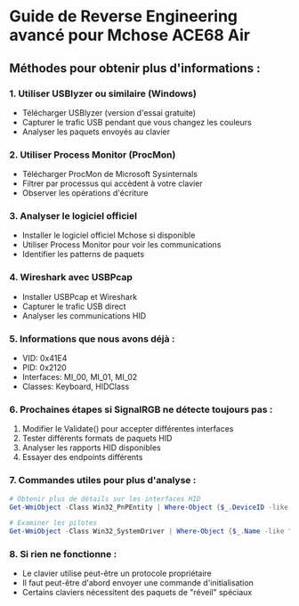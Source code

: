 # Guide de Reverse Engineering avancé pour Mchose ACE68 Air

## Méthodes pour obtenir plus d'informations :

### 1. Utiliser USBlyzer ou similaire (Windows)
- Télécharger USBlyzer (version d'essai gratuite)
- Capturer le trafic USB pendant que vous changez les couleurs
- Analyser les paquets envoyés au clavier

### 2. Utiliser Process Monitor (ProcMon)
- Télécharger ProcMon de Microsoft Sysinternals
- Filtrer par processus qui accèdent à votre clavier
- Observer les opérations d'écriture

### 3. Analyser le logiciel officiel
- Installer le logiciel officiel Mchose si disponible
- Utiliser Process Monitor pour voir les communications
- Identifier les patterns de paquets

### 4. Wireshark avec USBPcap
- Installer USBPcap et Wireshark
- Capturer le trafic USB direct
- Analyser les communications HID

### 5. Informations que nous avons déjà :
- VID: 0x41E4
- PID: 0x2120
- Interfaces: MI_00, MI_01, MI_02
- Classes: Keyboard, HIDClass

### 6. Prochaines étapes si SignalRGB ne détecte toujours pas :
1. Modifier le Validate() pour accepter différentes interfaces
2. Tester différents formats de paquets HID
3. Analyser les rapports HID disponibles
4. Essayer des endpoints différents

### 7. Commandes utiles pour plus d'analyse :
```powershell
# Obtenir plus de détails sur les interfaces HID
Get-WmiObject -Class Win32_PnPEntity | Where-Object {$_.DeviceID -like "*VID_41E4*"}

# Examiner les pilotes
Get-WmiObject -Class Win32_SystemDriver | Where-Object {$_.Name -like "*hid*"}
```

### 8. Si rien ne fonctionne :
- Le clavier utilise peut-être un protocole propriétaire
- Il faut peut-être d'abord envoyer une commande d'initialisation
- Certains claviers nécessitent des paquets de "réveil" spéciaux
